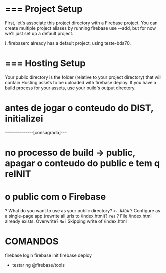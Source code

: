 # === Project Setup

First, let's associate this project directory with a Firebase project.
You can create multiple project aliases by running firebase use --add,
but for now we'll just set up a default project.

i  .firebaserc already has a default project, using teste-bda70.

# === Hosting Setup

Your public directory is the folder (relative to your project directory) that
will contain Hosting assets to be uploaded with firebase deploy. If you
have a build process for your assets, use your build's output directory.

# antes de jogar o conteudo do DIST, initializei 
--------------[consagrada]---
# no processo de build -> public, apagar o conteudo do public e tem q reINIT 
# o public com o Firebase
? What do you want to use as your public directory? `<- NADA`
? Configure as a single-page app (rewrite all urls to /index.html)? `Yes`
? File /index.html already exists. Overwrite? `No`
i  Skipping write of /index.html


# COMANDOS
firebase login
firebase init 
firebase deploy 

* testar ng @firebase/tools 

